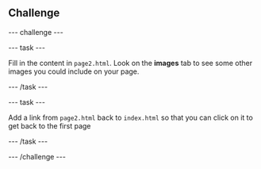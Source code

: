## Challenge

--- challenge ---

--- task ---

Fill in the content in `page2.html`. Look on the **images** tab to see some other images you could include on your page. 

--- /task ---

--- task ---

Add a link from `page2.html` back to `index.html` so that you can click on it to get back to the first page

--- /task ---

--- /challenge ---
